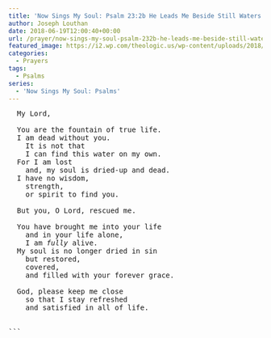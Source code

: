 ```yaml
---
title: 'Now Sings My Soul: Psalm 23:2b He Leads Me Beside Still Waters'
author: Joseph Louthan
date: 2018-06-19T12:00:40+00:00
url: /prayer/now-sings-my-soul-psalm-232b-he-leads-me-beside-still-waters/
featured_image: https://i2.wp.com/theologic.us/wp-content/uploads/2018/06/DSC00791.jpg?resize=825%2C510
categories:
  - Prayers
tags:
  - Psalms
series:
  - 'Now Sings My Soul: Psalms'
---
```

<pre>
  My Lord,

  You are the fountain of true life.
  I am dead without you. 
  	It is not that 
    I can find this water on my own.
  For I am lost
    and, my soul is dried-up and dead.
  I have no wisdom, 
  	strength, 
  	or spirit to find you.

  But you, O Lord, rescued me.

  You have brought me into your life 
  	and in your life alone, 
  	I am <em>fully</em> alive.
  My soul is no longer dried in sin 
  	but restored, 
  	covered, 
  	and filled with your forever grace.

  God, please keep me close 
  	so that I stay refreshed 
  	and satisfied in all of life.


```
